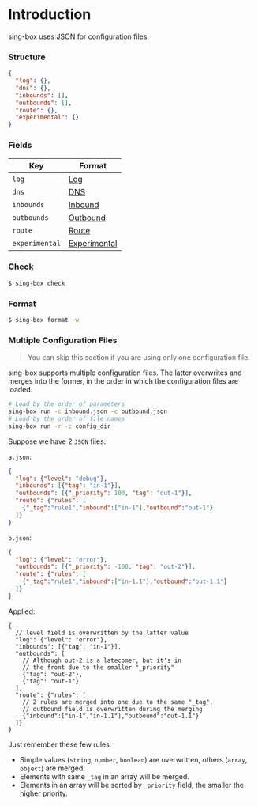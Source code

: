 # Introduction

sing-box uses JSON for configuration files.

### Structure

```json
{
  "log": {},
  "dns": {},
  "inbounds": [],
  "outbounds": [],
  "route": {},
  "experimental": {}
}
```

### Fields

| Key            | Format                         |
|----------------|--------------------------------|
| `log`          | [Log](./log)                   |
| `dns`          | [DNS](./dns)                   |
| `inbounds`     | [Inbound](./inbound)           |
| `outbounds`    | [Outbound](./outbound)         |
| `route`        | [Route](./route)               |
| `experimental` | [Experimental](./experimental) |

### Check

```bash
$ sing-box check
```

### Format

```bash
$ sing-box format -w
```

### Multiple Configuration Files

> You can skip this section if you are using only one configuration file.

sing-box supports multiple configuration files. The latter overwrites and merges into the former, in the order in which the configuration files are loaded.

```bash
# Load by the order of parameters
sing-box run -c inbound.json -c outbound.json
# Load by the order of file names
sing-box run -r -c config_dir
```

Suppose we have 2 `JSON` files:

`a.json`:

```json
{
  "log": {"level": "debug"},
  "inbounds": [{"tag": "in-1"}],
  "outbounds": [{"_priority": 100, "tag": "out-1"}],
  "route": {"rules": [
    {"_tag":"rule1","inbound":["in-1"],"outbound":"out-1"}
  ]}
}
```

`b.json`:

```json
{
  "log": {"level": "error"},
  "outbounds": [{"_priority": -100, "tag": "out-2"}],
  "route": {"rules": [
    {"_tag":"rule1","inbound":["in-1.1"],"outbound":"out-1.1"}
  ]}
}
```

Applied:

```jsonc
{
  // level field is overwritten by the latter value
  "log": {"level": "error"},
  "inbounds": [{"tag": "in-1"}],
  "outbounds": [
    // Although out-2 is a latecomer, but it's in 
    // the front due to the smaller "_priority"
    {"tag": "out-2"},
    {"tag": "out-1"}
  ],
  "route": {"rules": [
    // 2 rules are merged into one due to the same "_tag",
    // outbound field is overwritten during the merging
    {"inbound":["in-1","in-1.1"],"outbound":"out-1.1"}
  ]}
}
```

Just remember these few rules:

- Simple values (`string`, `number`, `boolean`) are overwritten, others (`array`, `object`) are merged.
- Elements with same `_tag` in an array will be merged.
- Elements in an array will be sorted by `_priority` field, the smaller the higher priority.